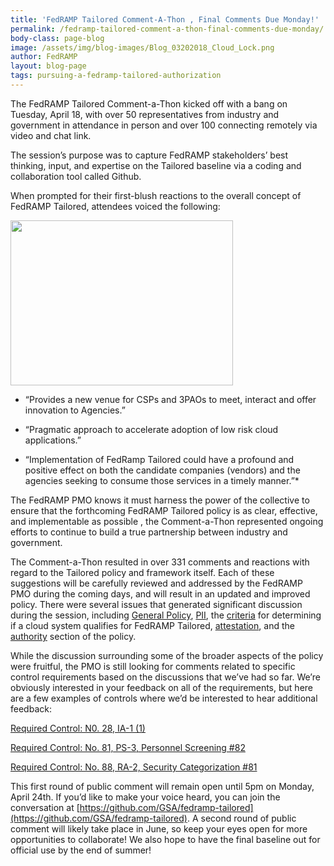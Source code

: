 ```yaml
---
title: 'FedRAMP Tailored Comment-A-Thon , Final Comments Due Monday!'
permalink: /fedramp-tailored-comment-a-thon-final-comments-due-monday/
body-class: page-blog
image: /assets/img/blog-images/Blog_03202018_Cloud_Lock.png
author: FedRAMP
layout: blog-page
tags: pursuing-a-fedramp-tailored-authorization
---
```



The FedRAMP Tailored Comment-a-Thon kicked off with a bang on Tuesday, April 18, with over 50 representatives from industry and government in attendance in person and over 100 connecting remotely via video and chat link.

The session’s purpose was to capture FedRAMP stakeholders’ best thinking, input, and expertise on the Tailored baseline via a coding and collaboration tool called Github.

When prompted for their first-blush reactions to the overall concept of FedRAMP Tailored, attendees voiced the following:

<a href="https://s3.amazonaws.com/sitesusa/wp-content/uploads/sites/482/2017/04/Screen-Shot-2017-04-20-at-5.49.46-AM.png"><img class=" wp-image-66839 alignright" src="https://s3.amazonaws.com/sitesusa/wp-content/uploads/sites/482/2017/04/Screen-Shot-2017-04-20-at-5.49.46-AM.png" alt="" width="356" height="264" /></a>

  * “Provides a new venue for CSPs and 3PAOs to meet, interact and offer innovation to Agencies.” 

  * “Pragmatic approach to accelerate adoption of low risk cloud applications.”

  * “Implementation of FedRamp Tailored could have a profound and positive effect on both the candidate companies (vendors) and the agencies seeking to consume those services in a timely manner.”*


The FedRAMP PMO knows it must harness the power of the collective to ensure that the forthcoming FedRAMP Tailored policy is as clear, effective, and implementable as possible , the Comment-a-Thon represented ongoing efforts to continue to build a true partnership between industry and government.

The Comment-a-Thon resulted in over 331 comments and reactions with regard to the Tailored policy and framework itself. Each of these suggestions will be carefully reviewed and addressed by the FedRAMP PMO during the coming days, and will result in an updated and improved policy. There were several issues that generated significant discussion during the session, including [General Policy](https://github.com/GSA/fedramp-tailored/issues/118), [PII](https://github.com/GSA/fedramp-tailored/issues/110), the [criteria](https://github.com/GSA/fedramp-tailored/issues/114) for determining if a cloud system qualifies for FedRAMP Tailored, [attestation](https://github.com/GSA/fedramp-tailored/issues/61), and the [authority](https://github.com/GSA/fedramp-tailored/issues/116) section of the policy.

While the discussion surrounding some of the broader aspects of the policy were fruitful, the PMO is still looking for comments related to specific control requirements based on the discussions that we’ve had so far. We’re obviously interested in your feedback on all of the requirements, but here are a few examples of controls where we’d be interested to hear additional feedback:

[Required Control: N0. 28, IA-1 (1)](https://github.com/GSA/fedramp-tailored/issues/91)

[Required Control: No. 81, PS-3, Personnel Screening #82](https://github.com/GSA/fedramp-tailored/issues/82)

[Required Control: No. 88, RA-2, Security Categorization #81](https://github.com/GSA/fedramp-tailored/issues/81)


This first round of public comment will remain open until 5pm on Monday, April 24th. If you’d like to make your voice heard, you can join the conversation at [https://github.com/GSA/fedramp-tailored](https://github.com/GSA/fedramp-tailored). A second round of public comment will likely take place in June, so keep your eyes open for more opportunities to collaborate! We also hope to have the final baseline out for official use by the end of summer!

